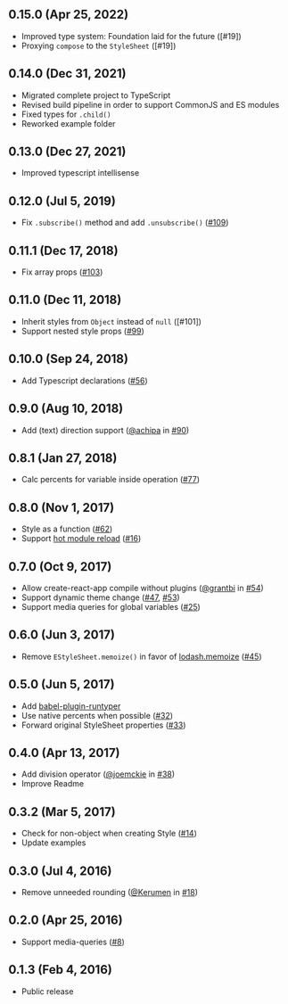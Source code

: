 ## 0.15.0 (Apr 25, 2022)

-   Improved type system: Foundation laid for the future ([#19])
-   Proxying `compose` to the `StyleSheet` ([#19])

## 0.14.0 (Dec 31, 2021)

-   Migrated complete project to TypeScript
-   Revised build pipeline in order to support CommonJS and ES modules
-   Fixed types for `.child()`
-   Reworked example folder

## 0.13.0 (Dec 27, 2021)

-   Improved typescript intellisense

## 0.12.0 (Jul 5, 2019)

-   Fix `.subscribe()` method and add `.unsubscribe()` ([#109])

## 0.11.1 (Dec 17, 2018)

-   Fix array props ([#103])

## 0.11.0 (Dec 11, 2018)

-   Inherit styles from `Object` instead of `null` ([#101])
-   Support nested style props ([#99])

## 0.10.0 (Sep 24, 2018)

-   Add Typescript declarations ([#56])

## 0.9.0 (Aug 10, 2018)

-   Add (text) direction support ([@achipa] in [#90])

## 0.8.1 (Jan 27, 2018)

-   Calc percents for variable inside operation ([#77])

## 0.8.0 (Nov 1, 2017)

-   Style as a function ([#62])
-   Support [hot module reload] ([#16])

## 0.7.0 (Oct 9, 2017)

-   Allow create-react-app compile without plugins ([@grantbi] in [#54])
-   Support dynamic theme change ([#47], [#53])
-   Support media queries for global variables ([#25])

## 0.6.0 (Jun 3, 2017)

-   Remove `EStyleSheet.memoize()` in favor of [lodash.memoize](https://www.npmjs.com/package/lodash.memoize) ([#45])

## 0.5.0 (Jun 5, 2017)

-   Add [babel-plugin-runtyper](https://github.com/vitalets/babel-plugin-runtyper)
-   Use native percents when possible ([#32])
-   Forward original StyleSheet properties ([#33])

## 0.4.0 (Apr 13, 2017)

-   Add division operator ([@joemckie] in [#38])
-   Improve Readme

## 0.3.2 (Mar 5, 2017)

-   Check for non-object when creating Style ([#14])
-   Update examples

## 0.3.0 (Jul 4, 2016)

-   Remove unneeded rounding ([@Kerumen] in [#18])

## 0.2.0 (Apr 25, 2016)

-   Support media-queries ([#8])

## 0.1.3 (Feb 4, 2016)

-   Public release

[@joemckie]: https://github.com/joemckie
[@kerumen]: https://github.com/Kerumen
[@grantbi]: https://github.com/grantbi
[@achipa]: https://github.com/achipa
[hot module reload]: https://facebook.github.io/react-native/blog/2016/03/24/introducing-hot-reloading.html
[#8]: https://github.com/vitalets/react-native-extended-stylesheet/pull/8
[#14]: https://github.com/vitalets/react-native-extended-stylesheet/pull/14
[#16]: https://github.com/vitalets/react-native-extended-stylesheet/pull/16
[#18]: https://github.com/vitalets/react-native-extended-stylesheet/pull/18
[#25]: https://github.com/vitalets/react-native-extended-stylesheet/pull/25
[#38]: https://github.com/vitalets/react-native-extended-stylesheet/pull/38
[#32]: https://github.com/vitalets/react-native-extended-stylesheet/pull/32
[#33]: https://github.com/vitalets/react-native-extended-stylesheet/pull/33
[#45]: https://github.com/vitalets/react-native-extended-stylesheet/pull/45
[#47]: https://github.com/vitalets/react-native-extended-stylesheet/pull/47
[#53]: https://github.com/vitalets/react-native-extended-stylesheet/pull/53
[#54]: https://github.com/vitalets/react-native-extended-stylesheet/pull/54
[#62]: https://github.com/vitalets/react-native-extended-stylesheet/pull/62
[#77]: https://github.com/vitalets/react-native-extended-stylesheet/pull/77
[#90]: https://github.com/vitalets/react-native-extended-stylesheet/pull/90
[#56]: https://github.com/vitalets/react-native-extended-stylesheet/pull/56
[#99]: https://github.com/vitalets/react-native-extended-stylesheet/pull/99
[#103]: https://github.com/vitalets/react-native-extended-stylesheet/pull/103
[#109]: https://github.com/vitalets/react-native-extended-stylesheet/pull/109
